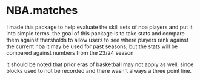 # NBA.matches

I made this package to help evaluate the skill sets of nba players and put it into simple terms.
the goal of this package is to take stats and compare them against thersholds to allow users to see where players rank against the current nba
it may be used for past seasons, but the stats will be compared against numbers from the 23/24 season

it should be noted that prior eras of basketball may not apply as well, since blocks used to not be recorded and there wasn't always a three point line.

